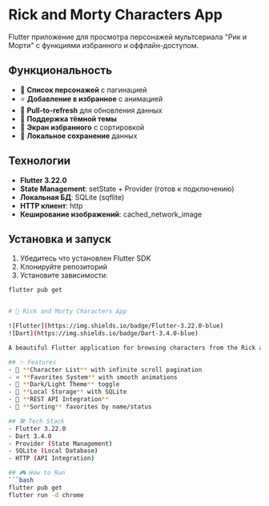 # Rick and Morty Characters App

Flutter приложение для просмотра персонажей мультсериала "Рик и Морти" с функциями избранного и оффлайн-доступом.

## Функциональность

- 📱 **Список персонажей** с пагинацией
- ⭐ **Добавление в избранное** с анимацией
- 🔄 **Pull-to-refresh** для обновления данных
- 🌙 **Поддержка тёмной темы**
- 📂 **Экран избранного** с сортировкой
- 💾 **Локальное сохранение** данных

## Технологии

- **Flutter 3.22.0**
- **State Management**: setState + Provider (готов к подключению)
- **Локальная БД**: SQLite (sqflite)
- **HTTP клиент**: http
- **Кеширование изображений**: cached_network_image

## Установка и запуск

1. Убедитесь что установлен Flutter SDK
2. Клонируйте репозиторий
3. Установите зависимости:
```bash
flutter pub get


# 🚀 Rick and Morty Characters App

![Flutter](https://img.shields.io/badge/Flutter-3.22.0-blue)
![Dart](https://img.shields.io/badge/Dart-3.4.0-blue)

A beautiful Flutter application for browsing characters from the Rick and Morty API.

## ✨ Features
- 📱 **Character List** with infinite scroll pagination
- ⭐ **Favorites System** with smooth animations  
- 🌙 **Dark/Light Theme** toggle
- 💾 **Local Storage** with SQLite
- 🔄 **REST API Integration**
- 🎯 **Sorting** favorites by name/status

## 🛠 Tech Stack
- Flutter 3.22.0
- Dart 3.4.0
- Provider (State Management)
- SQLite (Local Database)
- HTTP (API Integration)

## 🎮 How to Run
```bash
flutter pub get
flutter run -d chrome
